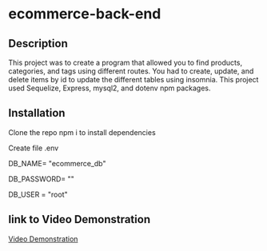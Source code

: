 # ecommerce-back-end

## Description
This project was to create a program that allowed you to find products, categories, and tags using different routes. You had to create, update, and delete items by id to update the different tables using insomnia. This project used Sequelize, Express, mysql2, and dotenv npm packages.

## Installation
Clone the repo
npm i to install dependencies

 Create file .env  

 DB_NAME= "ecommerce_db" 

 DB_PASSWORD= ""

 DB_USER = "root"

## link to Video Demonstration
[Video Demonstration](https://app.castify.com/view/d6cb3681-44a9-4348-acb3-7b350e7fa554)


